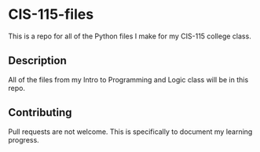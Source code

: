 # CIS-115-files

This is a repo for all of the Python files I make for my CIS-115 college class.

## Description

All of the files from my Intro to Programming and Logic class will be in this repo.

## Contributing

Pull requests are not welcome. This is specifically to document my learning progress.
